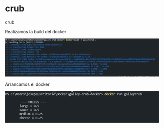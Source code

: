 # crub
crub

Realizamos la build del docker 

![build](images/build.PNG)

Arrancamos el docker

![run](images/run.PNG)
